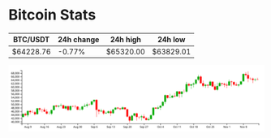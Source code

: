 # Bitcoin Stats

BTC/USDT|24h change|24h high|24h low|
|---|---|---|---|
|$64228.76|-0.77%|$65320.00|$63829.01|

<img src="./chart.svg">
